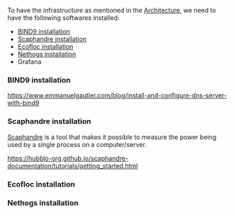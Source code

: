 To have the infrastructure as mentioned in the [Architecture](https://github.com/AFNIC/EcoDNS/edit/main/Prerequisites.md), we need to have the following softwares installed: 
 * [BIND9 installation]
 * [Scaphandre installation]
 * [Ecofloc installation]
 * [Nethogs installation]
 * Grafana

### BIND9 installation

https://www.emmanuelgautier.com/blog/install-and-configure-dns-server-with-bind9

### Scaphandre installation
[Scaphandre](https://github.com/hubblo-org/scaphandre) is a tool that makes it possible to measure the power being used by a single process on a computer/server.

https://hubblo-org.github.io/scaphandre-documentation/tutorials/getting_started.html

### Ecofloc installation


### Nethogs installation




[BIND9 installation]: #bind9-installation
[Scaphandre installation]: #scaphandre-installation
[Ecofloc installation]: #ecofloc-installation
[Nethogs installation]: #nethogs-installation
